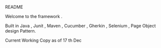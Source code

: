 README

Welcome to the framework .

Built in Java , Junit , Maven , Cucumber , Gherkin , Selenium , Page Object design Pattern.

Current Working Copy as of 17 th Dec


